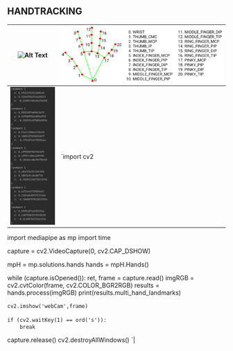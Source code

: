 ## HANDTRACKING
| ![Alt Text](https://github.com/facumruiz/HandTracking/blob/main/docs/hand_tracking_3d_android_gpu.gif)   | ![Image Text](https://github.com/facumruiz/HandTracking/blob/main/docs/hand_landmarks.png) |
| ------------- | ------------- |
| ![Image Text](https://github.com/facumruiz/HandTracking/blob/main/docs/land_marks_results.PNG)  |  `import cv2
import mediapipe as mp
import time

capture = cv2.VideoCapture(0, cv2.CAP_DSHOW)

mpH = mp.solutions.hands
hands = mpH.Hands()


while (capture.isOpened()):
    ret, frame = capture.read()
    imgRGB = cv2.cvtColor(frame, cv2.COLOR_BGR2RGB)
    results = hands.process(imgRGB)
    print(results.multi_hand_landmarks)




    cv2.imshow('webCam',frame)

    if (cv2.waitKey(1) == ord('s')):
        break







capture.release()
cv2.destroyAllWindows() `|
